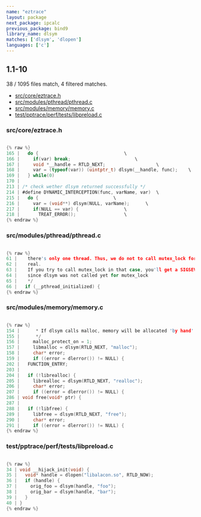 ```yaml
---
name: "eztrace"
layout: package
next_package: ipcalc
previous_package: bind9
library_name: dlsym
matches: ['dlsym', 'dlopen']
languages: ['c']
---
```

## 1.1-10
38 / 1095 files match, 4 filtered matches.

 - [src/core/eztrace.h](#srccoreeztraceh)
 - [src/modules/pthread/pthread.c](#srcmodulespthreadpthreadc)
 - [src/modules/memory/memory.c](#srcmodulesmemorymemoryc)
 - [test/pptrace/perf/tests/libpreload.c](#testpptraceperftestslibpreloadc)

### src/core/eztrace.h

```c

{% raw %}
165 |   do {								\
166 |     if(var) break;						\
167 |     void *__handle = RTLD_NEXT;					\
168 |     var = (typeof(var)) (uintptr_t) dlsym(__handle, func);	\
169 |   } while(0)
170 | 
213 | /* check wether dlsym returned successfully */
214 | #define DYNAMIC_INTERCEPTION(func, varName, var)	\
215 |   do {							\
216 |     var = (void**) dlsym(NULL, varName);		\
217 |     if(NULL == var) {					\
218 |       TREAT_ERROR();					\
{% endraw %}

```
### src/modules/pthread/pthread.c

```c

{% raw %}
61 |    there's only one thread. Thus, we do not to call mutex_lock for
62 |    real.
63 |    If you try to call mutex_lock in that case, you'll get a SIGSEVG
64 |    since dlsym was not called yet for mutex_lock
65 |    */
66 |   if (__pthread_initialized) {
{% endraw %}

```
### src/modules/memory/memory.c

```c

{% raw %}
154 |      * If dlsym calls malloc, memory will be allocated 'by hand'
155 |      */
156 |     malloc_protect_on = 1;
157 |     libmalloc = dlsym(RTLD_NEXT, "malloc");
158 |     char* error;
159 |     if ((error = dlerror()) != NULL) {
202 |   FUNCTION_ENTRY;
203 | 
204 |   if (!librealloc) {
205 |     librealloc = dlsym(RTLD_NEXT, "realloc");
206 |     char* error;
207 |     if ((error = dlerror()) != NULL) {
286 | void free(void* ptr) {
287 | 
288 |   if (!libfree) {
289 |     libfree = dlsym(RTLD_NEXT, "free");
290 |     char* error;
291 |     if ((error = dlerror()) != NULL) {
{% endraw %}

```
### test/pptrace/perf/tests/libpreload.c

```c

{% raw %}
34 | void __hijack_init(void) {
35 |   void* handle = dlopen("libalacon.so", RTLD_NOW);
36 |   if (handle) {
37 |     orig_foo = dlsym(handle, "foo");
38 |     orig_bar = dlsym(handle, "bar");
39 |   }
40 | }
{% endraw %}

```